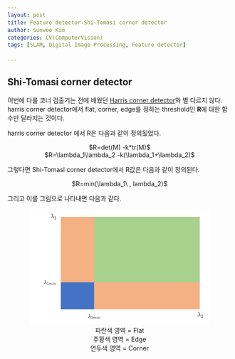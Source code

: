```yaml
---
layout: post
title: Feature detector-Shi-Tomasi corner detector
author: Sunwoo Kim
categories: CV(ComputerVision)
tags: [SLAM, Digital Image Processing, Feature detector]

---
```


## Shi-Tomasi corner detector

이번에 다룰 코너 검출기는 전에 배웠던 [Harris corner detector](https://sunshower76.github.io/cv(computervision)/2020/03/12/Feature-detector-Harris-corner-detector/)와 별 다르지 않다. harris corner detector에서 flat, corner, edge를 정하는 threshold인 **R**에 대한 함수만 달라지는 것이다.

harris corner detector 에서 R은 다음과 같이 정의됬었다.

<center>$R=det(M) -k*tr(M)$</center>

<center>$R=\lambda_1\lambda_2 -k(\lambda_1+\lambda_2)$</center>

그렇다면 Shi-Tomasi corner detector에서 R값은 다음과 같이 정의된다.

<center>$R=min(\lambda_1\ , lambda_2)$</center>

그리고 이를 그림으로 나타내면 다음과 같다.

<center><img src="/public/img/Feature detector-Shi-Tomasi corner detector/img_1.png" width="80%"></center>

<center>파란색 영역 = Flat</center>

<center>주황색 영역 = Edge</center>

<center>연두색 영역 = Corner</center>